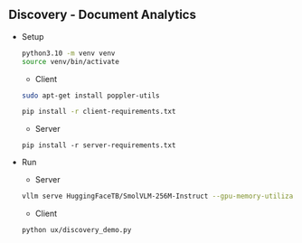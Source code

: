## Discovery - Document Analytics

- Setup
    ```bash
    python3.10 -m venv venv
    source venv/bin/activate
    ```
    - Client 
    ```bash
    sudo apt-get install poppler-utils

    pip install -r client-requirements.txt
    ```

    - Server
    ```
    pip install -r server-requirements.txt
    ```

- Run 

    - Server
    ```bash
    vllm serve HuggingFaceTB/SmolVLM-256M-Instruct --gpu-memory-utilization 0.4 --served-model-name gemma3 --host 0.0.0.0 --port 9000 --disable-log-requests
    ```
    - Client

    ```bash
    python ux/discovery_demo.py
    ```


<!-- 

docker build -t dwani/discovery_ux:latest -f client.Dockerfile .
docker push dwani/discovery_ux:latest

docker run -p 80:80 --env DWANI_API_KEY=<your_key> --env DWANI_API_BASE_URL=<your_url>  --env GPT_OSS_API_URL=<gpt_url> --env GEMMA_VLLM_IP=<gemma_ip> dwani/workshop:latest

-->